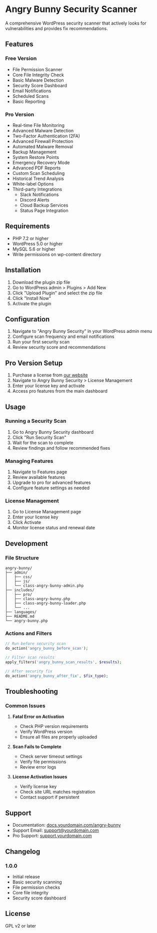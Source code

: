 # Angry Bunny Security Scanner

A comprehensive WordPress security scanner that actively looks for vulnerabilities and provides fix recommendations.

## Features

### Free Version
- File Permission Scanner
- Core File Integrity Check
- Basic Malware Detection
- Security Score Dashboard
- Email Notifications
- Scheduled Scans
- Basic Reporting

### Pro Version
- Real-time File Monitoring
- Advanced Malware Detection
- Two-Factor Authentication (2FA)
- Advanced Firewall Protection
- Automated Malware Removal
- Backup Management
- System Restore Points
- Emergency Recovery Mode
- Advanced PDF Reports
- Custom Scan Scheduling
- Historical Trend Analysis
- White-label Options
- Third-party Integrations
  - Slack Notifications
  - Discord Alerts
  - Cloud Backup Services
  - Status Page Integration

## Requirements

- PHP 7.2 or higher
- WordPress 5.0 or higher
- MySQL 5.6 or higher
- Write permissions on wp-content directory

## Installation

1. Download the plugin zip file
2. Go to WordPress admin > Plugins > Add New
3. Click "Upload Plugin" and select the zip file
4. Click "Install Now"
5. Activate the plugin

## Configuration

1. Navigate to "Angry Bunny Security" in your WordPress admin menu
2. Configure scan frequency and email notifications
3. Run your first security scan
4. Review security score and recommendations

## Pro Version Setup

1. Purchase a license from [our website](https://yourdomain.com/angry-bunny-pro)
2. Navigate to Angry Bunny Security > License Management
3. Enter your license key and activate
4. Access pro features from the main dashboard

## Usage

### Running a Security Scan

1. Go to Angry Bunny Security dashboard
2. Click "Run Security Scan"
3. Wait for the scan to complete
4. Review findings and follow recommended fixes

### Managing Features

1. Navigate to Features page
2. Review available features
3. Upgrade to pro for advanced features
4. Configure feature settings as needed

### License Management

1. Go to License Management page
2. Enter your license key
3. Click Activate
4. Monitor license status and renewal date

## Development

### File Structure
```
angry-bunny/
├── admin/
│   ├── css/
│   ├── js/
│   └── class-angry-bunny-admin.php
├── includes/
│   ├── pro/
│   ├── class-angry-bunny.php
│   ├── class-angry-bunny-loader.php
│   └── ...
├── languages/
├── README.md
└── angry-bunny.php
```

### Actions and Filters

```php
// Run before security scan
do_action('angry_bunny_before_scan');

// Filter scan results
apply_filters('angry_bunny_scan_results', $results);

// After security fix
do_action('angry_bunny_after_fix', $fix_type);
```

## Troubleshooting

### Common Issues

1. **Fatal Error on Activation**
   - Check PHP version requirements
   - Verify WordPress version
   - Ensure all files are properly uploaded

2. **Scan Fails to Complete**
   - Check server timeout settings
   - Verify file permissions
   - Review error logs

3. **License Activation Issues**
   - Verify license key
   - Check site URL matches registration
   - Contact support if persistent

## Support

- Documentation: [docs.yourdomain.com/angry-bunny](https://docs.yourdomain.com/angry-bunny)
- Support Email: support@yourdomain.com
- Pro Support: [support.yourdomain.com](https://support.yourdomain.com)

## Changelog

### 1.0.0
- Initial release
- Basic security scanning
- File permission checks
- Core file integrity
- Security score dashboard

## License

GPL v2 or later
